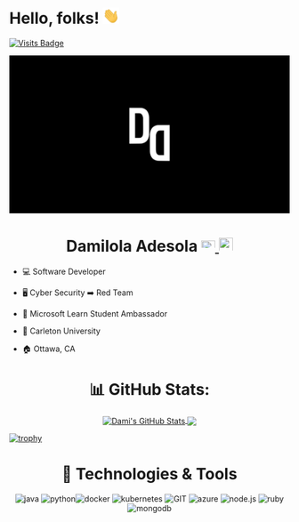 # Hello, folks! <img src="https://raw.githubusercontent.com/DamiAdesola/DamiAdesola/master/wave.gif" width="30px">

[![Visits Badge](https://badges.pufler.dev/visits/DamiAdesola/DamiAdesola)](https://badges.pufler.dev/visits/DamiAdesola/DamiAdesola)


[![Header](https://raw.githubusercontent.com/DamiAdesola/DamiAdesola/master/logo.png "Header")]()


    
# <div align="center"> Damilola Adesola [<img src="https://www.vectorlogo.zone/logos/linkedin/linkedin-icon.svg" width="25" height="20"/>](https://www.linkedin.com/in/damilola-adesola/)<a href="mailto:damilola.adesola1@gmail.com"> <img src="https://img.icons8.com/fluent/48/000000/gmail.png" width="25" height="25"/></a></div> 



* 💻 Software Developer  

* 🖥️ Cyber Security ➡️ Red Team

* 📁 Microsoft Learn Student Ambassador [<img src="https://www.vectorlogo.zone/logos/microsoft/microsoft-icon.svg" width="30" height="15"/>](https://studentambassadors.microsoft.com/en-US/profile/101975) 

* 🏫 Carleton University 

* 🏠 Ottawa, CA 


 

  

<h1 align="center"> 📊  GitHub Stats: </h1>

<p align="center">
  <a href="https://github.com/DamiAdesola/DamiAdesola">
  <img align="center" src="https://github-readme-stats.vercel.app/api?username=DamiAdesola&show_icons=true&line_height=27&count_private=true&title_color=ffffff&text_color=c9cacc&icon_color=2bbc8a&bg_color=1d1f21" alt="Dami's GitHub Stats" />
  </a>
  <a href="https://github.com/DamiAdesola/DamiAdesola">
  <img align="center" src="https://github-readme-stats.vercel.app/api/top-langs/?username=DamiAdesola&hide=java,html,tex&title_color=ffffff&text_color=c9cacc&icon_color=2bbc8a&bg_color=1d1f21&langs_count=3" />
  </a>
</p>

[![trophy](https://github-profile-trophy.vercel.app/?username=DamiAdesola&theme=juicyfresh&no-frame=true&row=1&&margin-w=20&no-bg=true)](https://github-profile-trophy.vercel.app/?username=DamiAdesola&theme=juicyfresh&no-frame=true&row=1&&margin-w=20&no-bg=true)

<h1 align="center"> 🔧 Technologies & Tools  </h1>

<p align="center">
      <img src="https://www.vectorlogo.zone/logos/java/java-icon.svg" alt="java" width="45" height="65"/> <img src="https://www.vectorlogo.zone/logos/python/python-icon.svg" alt="python" width="45" height="55"/><img src="https://www.vectorlogo.zone/logos/docker/docker-icon.svg" alt="docker" width="65" height="60"/> 
      <img src="https://www.vectorlogo.zone/logos/kubernetes/kubernetes-icon.svg" alt="kubernetes" width="45" height="55"/>
      <img src="https://www.vectorlogo.zone/logos/git-scm/git-scm-icon.svg" alt="GIT" width="45" height="55"/> 
      <img src="https://www.vectorlogo.zone/logos/microsoft_azure/microsoft_azure-icon.svg" alt="azure" width="45" height="55"/> 
      <img src="https://www.vectorlogo.zone/logos/nodejs/nodejs-icon.svg" alt="node.js" width="45" height="55"/> 
      <img src="https://www.vectorlogo.zone/logos/ruby-lang/ruby-lang-icon.svg" alt="ruby" width="45" height="50"/> 
      <img src="https://www.vectorlogo.zone/logos/mongodb/mongodb-icon.svg" alt="mongodb" width="45" height="50"/> 
</p>


  